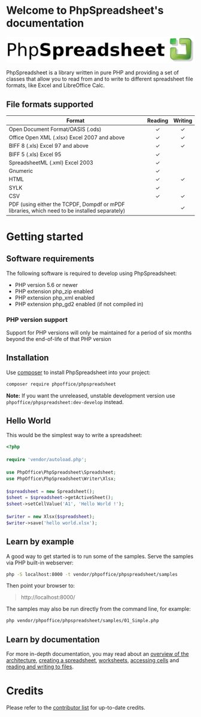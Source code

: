 # Welcome to PhpSpreadsheet's documentation

![Logo](./assets/logo.svg)

PhpSpreadsheet is a library written in pure PHP and providing a set of
classes that allow you to read from and to write to different
spreadsheet file formats, like Excel and LibreOffice Calc.

## File formats supported

|Format                                      |Reading|Writing|
|--------------------------------------------|:-----:|:-----:|
|Open Document Format/OASIS (.ods)           |   ✓   |   ✓   |
|Office Open XML (.xlsx) Excel 2007 and above|   ✓   |   ✓   |
|BIFF 8 (.xls) Excel 97 and above            |   ✓   |   ✓   |
|BIFF 5 (.xls) Excel 95                      |   ✓   |       |
|SpreadsheetML (.xml) Excel 2003             |   ✓   |       |
|Gnumeric                                    |   ✓   |       |
|HTML                                        |   ✓   |   ✓   |
|SYLK                                        |   ✓   |       |
|CSV                                         |   ✓   |   ✓   |
|PDF (using either the TCPDF, Dompdf or mPDF libraries, which need to be installed separately)|       |   ✓   |

# Getting started

## Software requirements

The following software is required to develop using PhpSpreadsheet:

-   PHP version 5.6 or newer
-   PHP extension php\_zip enabled
-   PHP extension php\_xml enabled
-   PHP extension php\_gd2 enabled (if not compiled in)

### PHP version support

Support for PHP versions will only be maintained for a period of six months beyond the end-of-life of that PHP version

## Installation

Use [composer](https://getcomposer.org/) to install PhpSpreadsheet into your project:

```sh
composer require phpoffice/phpspreadsheet
```

**Note:** If you want the unreleased, unstable development version use
`phpoffice/phpspreadsheet:dev-develop` instead.

## Hello World

This would be the simplest way to write a spreadsheet:

```php
<?php

require 'vendor/autoload.php';

use PhpOffice\PhpSpreadsheet\Spreadsheet;
use PhpOffice\PhpSpreadsheet\Writer\Xlsx;

$spreadsheet = new Spreadsheet();
$sheet = $spreadsheet->getActiveSheet();
$sheet->setCellValue('A1', 'Hello World !');

$writer = new Xlsx($spreadsheet);
$writer->save('hello world.xlsx');
```

## Learn by example

A good way to get started is to run some of the samples. Serve the samples via
PHP built-in webserver:

```sh
php -S localhost:8000 -t vendor/phpoffice/phpspreadsheet/samples
```

Then point your browser to:

> http://localhost:8000/

The samples may also be run directly from the command line, for example:

```sh
php vendor/phpoffice/phpspreadsheet/samples/01_Simple.php
```

## Learn by documentation

For more in-depth documentation, you may read about an [overview of the
architecture](./topics/architecture.md),
[creating a spreadsheet](./topics/creating-spreadsheet.md),
[worksheets](./topics/worksheets.md),
[accessing cells](./topics/accessing-cells.md) and
[reading and writing to files](./topics/reading-and-writing-to-file.md).

# Credits

Please refer to the [contributor
list](https://github.com/PHPOffice/PhpSpreadsheet/graphs/contributors)
for up-to-date credits.
